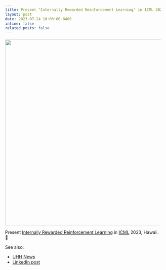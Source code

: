 ```yaml
---
title: Present "Internally Rewarded Reinforcement Learning" in ICML 2023, Hawaii 🤙 
layout: post
date: 2023-07-24 10:00:00-0400
inline: false
related_posts: false
---
```


<!-- <center> -->
<img src="https://media.licdn.com/dms/image/D5622AQG80kMllL_flQ/feedshare-shrink_800/0/1690904640757?e=1697068800&v=beta&t=_YrV9EqbLSnB8jqmKwNzhfhjWw_LaRWDH7ADYNMVvh0" width="600"/>
<!-- </center> -->

Present [Internally Rewarded Reinforcement Learning](https://ir-rl.github.io/) in [ICML](https://icml.cc/) 2023, Hawaii. 🤙

See also:
- [UHH News](https://www.inf.uni-hamburg.de/en/inst/ab/wtm/about/news/20230801-kt-at-icml2023.html)
- [LinkedIn post](https://www.linkedin.com/posts/xufeng-zhao-961a82286_icml2023-icml-reinforcementlearning-activity-7094021322829127681-ObkZ?utm_source=share&utm_medium=member_desktop)